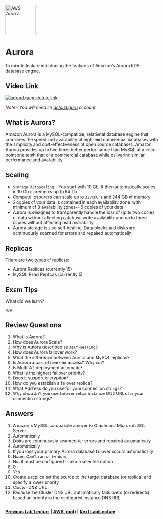   <img src="https://i.imgur.com/ytVeZB4.png" height="100" title="AWS Aurora" />

Aurora
======

15 minute lecture introducing the features of Amazon's Aurora RDS database engine.


## Video Link

[![acloud.guru lecture link](https://i.imgur.com/vJqYkjt.png)](https://acloud.guru/course/aws-certified-solutions-architect-associate/learn/databases/aurora/watch)

*Note - You will need an [acloud.guru](acloud.guru) account.*


## What is Aurora?

Amazon Aurora is a MySQL-compatible, relational database engine that combines the speed and availability of 
high-end commercial databases with the simplicity and cost-effectiveness of open source databases. Amazon
Aurora provides up to five times better performance than MySQL at a price point one tenth that of a
commercial database while delivering similar performance and availability.


## Scaling

* `Storage Autoscaling` - You start with 10 Gb. It then automatically scales in 10 Gb increments up to 64 Tb
* Compute resources can scale up to `32vCPU's` and 244 GB of memory
* 2 copies of your data is contained in each availability zone, with minimum of 3 availability zones-- 6 copies
  of your data
* Aurora is designed to transparently handle the loss of up to two copies of data without affecting database
  write availability and up to three copies without affecting read availability
* Aurora storage is also self-healing. Data blocks and disks are continuously scanned for errors and
  repaired automatically


## Replicas

There are two types of replicas:

* Aurora Replicas (currently 15)
* MySQL Read Replicas (currently 5)


## Exam Tips

What did we learn?

    N/A

    
## Review Questions

1.  What is Aurora?
2.  How does Aurora Scale?    
3.  Why is Aurora described as `self-healing`?
4.  How does Aurora failover work?
5.  What the difference between Aurora and MySQL replicas?
6.  Is Aurora a part of free-tier access? Why not?
7.  Is Multi-AZ deployment automatic?
8.  What is the highest failover priority?
9.  Does it support encryption?
10. How do you establish a failover replica?
11. What Address do you use for your connection strings?
12. Why shouldn't you use failover relica instance DNS URLs for your connection strings?

## Answers

1.  Amazon's MySQL compatible answer to Oracle and Microsoft SQL Server
2.  Automatically
3.  Disks are continuously scanned for errors and repaired automatically
4.  Automatically
5.  If you loss your primary Aurora database failover occurs automatically
6.  Nope; Can't run on t-micro
7.  No, it must be configured -- aka a selected option
8.  0
9.  Yes
10. Create a replica set the source to the target database (or replica) and specify a lower priority
11. Cluster DNS URL
12. Because the Cluster DNS URL automatically fails overs (or redirects) based on priority to the configured instance 
    DNS URL

## 

**[Previous Lab/Lecture](databases-elasticache.md) | [AWS (root)](../readme.adoc) | [Next Lab/Lecture](databases-aurora.md)**










